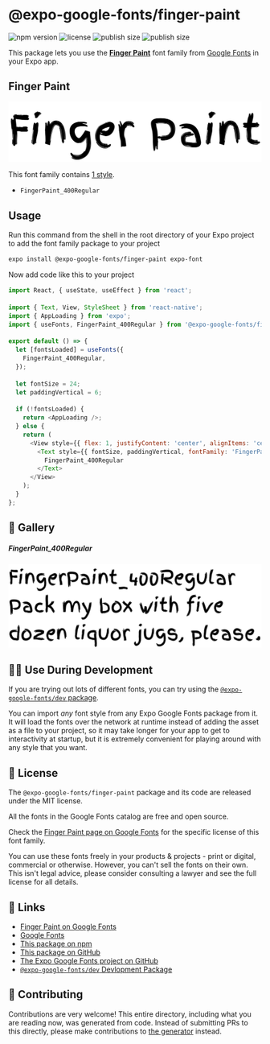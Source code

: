 # @expo-google-fonts/finger-paint

![npm version](https://flat.badgen.net/npm/v/@expo-google-fonts/finger-paint)
![license](https://flat.badgen.net/github/license/expo/google-fonts)
![publish size](https://flat.badgen.net/packagephobia/install/@expo-google-fonts/finger-paint)
![publish size](https://flat.badgen.net/packagephobia/publish/@expo-google-fonts/finger-paint)

This package lets you use the [**Finger Paint**](https://fonts.google.com/specimen/Finger+Paint) font family from [Google Fonts](https://fonts.google.com/) in your Expo app.

## Finger Paint

![Finger Paint](./font-family.png)

This font family contains [1 style](#-gallery).

- `FingerPaint_400Regular`

## Usage

Run this command from the shell in the root directory of your Expo project to add the font family package to your project
```sh
expo install @expo-google-fonts/finger-paint expo-font
```

Now add code like this to your project
```js
import React, { useState, useEffect } from 'react';

import { Text, View, StyleSheet } from 'react-native';
import { AppLoading } from 'expo';
import { useFonts, FingerPaint_400Regular } from '@expo-google-fonts/finger-paint';

export default () => {
  let [fontsLoaded] = useFonts({
    FingerPaint_400Regular,
  });

  let fontSize = 24;
  let paddingVertical = 6;

  if (!fontsLoaded) {
    return <AppLoading />;
  } else {
    return (
      <View style={{ flex: 1, justifyContent: 'center', alignItems: 'center' }}>
        <Text style={{ fontSize, paddingVertical, fontFamily: 'FingerPaint_400Regular' }}>
          FingerPaint_400Regular
        </Text>
      </View>
    );
  }
};

```

## 🔡 Gallery

##### FingerPaint_400Regular
![FingerPaint_400Regular](./FingerPaint_400Regular.ttf.png)


## 👩‍💻 Use During Development

If you are trying out lots of different fonts, you can try using the [`@expo-google-fonts/dev` package](https://github.com/expo/google-fonts/tree/master/font-packages/dev#readme).

You can import *any* font style from any Expo Google Fonts package from it. It will load the fonts
over the network at runtime instead of adding the asset as a file to your project, so it may take longer
for your app to get to interactivity at startup, but it is extremely convenient
for playing around with any style that you want.

## 📖 License

The `@expo-google-fonts/finger-paint` package and its code are released under the MIT license.

All the fonts in the Google Fonts catalog are free and open source.

Check the [Finger Paint page on Google Fonts](https://fonts.google.com/specimen/Finger+Paint) for the specific license of this font family.

You can use these fonts freely in your products & projects - print or digital, commercial or otherwise. However, you can't sell the fonts on their own. This isn't legal advice, please consider consulting a lawyer and see the full license for all details.

## 🔗 Links

- [Finger Paint on Google Fonts](https://fonts.google.com/specimen/Finger+Paint)
- [Google Fonts](https://fonts.google.com/)
- [This package on npm](https://www.npmjs.com/package/@expo-google-fonts/finger-paint)
- [This package on GitHub](https://github.com/expo/google-fonts/tree/master/font-packages/finger-paint)
- [The Expo Google Fonts project on GitHub](https://github.com/expo/google-fonts)
- [`@expo-google-fonts/dev` Devlopment Package](https://github.com/expo/google-fonts/tree/master/font-packages/dev)

## 🤝 Contributing

Contributions are very welcome! This entire directory, including what you are reading now, was generated from code. Instead of submitting PRs to this directly, please make contributions to [the generator](https://github.com/expo/google-fonts/tree/master/packages/generator) instead.

